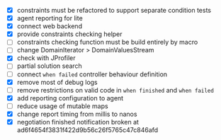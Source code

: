 - [x] constraints must be refactored to support separate condition tests
- [x] agent reporting for lite
- [x] connect web backend
- [x] provide constraints checking helper
- [ ] constraints checking function must be build entirely by macro
- [ ] change DomainIterator > DomainValuesStream 
- [x] check with JProfiler
- [ ] partial solution search
- [ ] connect `when failed` controller behaviour definition
- [x] remove most of debug logs
- [ ] remove restrictions on valid code in `when finished` and `when failed`
- [x] add reporting configuration to agent
- [ ] reduce usage of mutable maps 
- [x] change report timing from millis to nanos
- [x] negotiation finished notification broken at ad6f4654f3831f422d9b56c26f5765c47c846afd